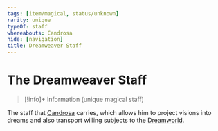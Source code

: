 ```yaml
---
tags: [item/magical, status/unknown]
rarity: unique
typeOf: staff
whereabouts: Candrosa
hide: [navigation]
title: Dreamweaver Staff
---
```

# The Dreamweaver Staff
>[!info]+ Information
> (unique magical staff)
>> 

The staff that [Candrosa](<../../people/dunmari/candrosa.md>) carries, which allows him to project visions into dreams and also transport willing subjects to the [Dreamworld](<../../cosmology/multiverse/spiritual-realms/proximate-realms/dreamworld.md>). 


